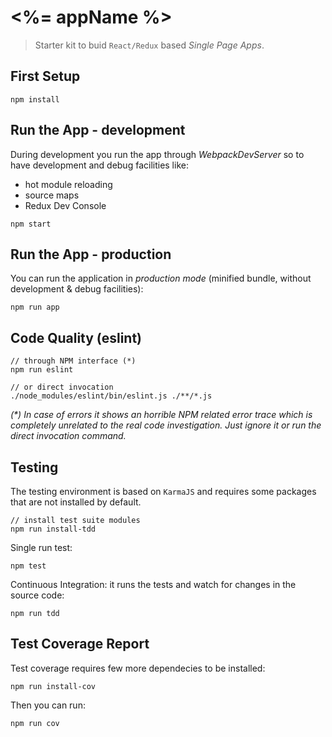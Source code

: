 # <%= appName %>

> Starter kit to buid `React/Redux` based _Single Page Apps_.

## First Setup

	npm install

## Run the App - development

During development you run the app through _WebpackDevServer_ so to have development and debug facilities like:

- hot module reloading
- source maps
- Redux Dev Console

```
npm start
```

## Run the App - production

You can run the application in _production mode_ (minified bundle, without development & debug facilities):
	
```
npm run app
```

## Code Quality (eslint)

```
// through NPM interface (*)
npm run eslint
	
// or direct invocation
./node_modules/eslint/bin/eslint.js ./**/*.js
```

_(*) In case of errors it shows an horrible NPM related error trace which is completely unrelated to the real code investigation. Just ignore it or run the direct invocation command._

## Testing

The testing environment is based on `KarmaJS` and requires some packages that are not installed by default.

```
// install test suite modules
npm run install-tdd
```

Single run test:

```
npm test
```

Continuous Integration: it runs the tests and watch for changes in the source code:

```
npm run tdd
```

## Test Coverage Report

Test coverage requires few more dependecies to be installed:

```
npm run install-cov
```

Then you can run:

```
npm run cov
```



